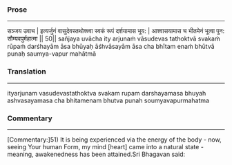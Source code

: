 ### Prose 
 --- 
सञ्जय उवाच |
इत्यर्जुनं वासुदेवस्तथोक्त्वा
स्वकं रूपं दर्शयामास भूय: |
आश्वासयामास च भीतमेनं
भूत्वा पुन: सौम्यवपुर्महात्मा || 50||
sañjaya uvācha
ity arjunaṁ vāsudevas tathoktvā
svakaṁ rūpaṁ darśhayām āsa bhūyaḥ
āśhvāsayām āsa cha bhītam enaṁ
bhūtvā punaḥ saumya-vapur mahātmā

### Translation 
 --- 
ityarjunam vasudevastathoktva svakam rupam darshayamasa bhuyah ashvasayamasa cha bhitamenam bhutva punah soumyavapurmahatma

### Commentary 
 --- 
[Commentary:]51) It is being experienced via the energy of the body - now, seeing Your human Form, my mind [heart] came into a natural state - meaning, awakenedness has been attained.Sri Bhagavan said: